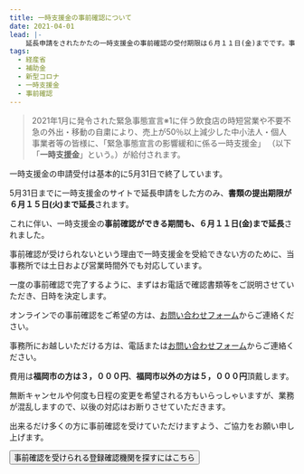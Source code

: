 ```yaml
---
title: 一時支援金の事前確認について
date: 2021-04-01
lead: |-
    延長申請をされたかたの一時支援金の事前確認の受付期限は６月１１日(金)までです。事前確認が受けられずに一時支援金の申請ができないという方のために、ZOOMやFaceTime、GoogleMeetでの対応もしています。
tags:
  - 経産省
  - 補助金
  - 新型コロナ
  - 一時支援金
  - 事前確認
---
```



> 2021年1月に発令された緊急事態宣言※1に伴う飲食店の時短営業や不要不急の外出・移動の自粛により、売上が50％以上減少した中小法人・個人事業者等の皆様に、「緊急事態宣言の影響緩和に係る一時支援金」 （以下「**一時支援金**」という。）が給付されます。

一時支援金の申請受付は基本的に5月31日で終了しています。

5月31日までに一時支援金のサイトで延長申請をした方のみ、**書類の提出期限が６月１５日(火)まで延長**されます。

これに伴い、一時支援金の**事前確認ができる期間も、６月１１日(金)まで延長**されました。

事前確認が受けられないという理由で一時支援金を受給できない方のために、当事務所では土日および営業時間外でも対応しています。

一度の事前確認で完了するように、まずはお電話で確認書類等をご説明させていただき、日時を決定します。

オンラインでの事前確認をご希望の方は、[お問い合わせフォーム](https://shiokaze.net/office#%E3%81%8A%E5%95%8F%E3%81%84%E5%90%88%E3%82%8F%E3%81%9B)からご連絡ください。

事務所にお越しいただける方は、電話または[お問い合わせフォーム](https://shiokaze.net/office#%E3%81%8A%E5%95%8F%E3%81%84%E5%90%88%E3%82%8F%E3%81%9B)からご連絡ください。

費用は**福岡市の方は３，０００円**、**福岡市以外の方は５，０００円**頂戴します。

無断キャンセルや何度も日程の変更を希望される方もいらっしゃいますが、業務が混乱しますので、以後の対応はお断りさせていただきます。

出来るだけ多くの方に事前確認を受けていただけますよう、ご協力をお願い申し上げます。


<button size="large" href="https://reservation.ichijishienkin.go.jp/third-organ-search/">事前確認を受けられる登録確認機関を探すにはこちら</button>
